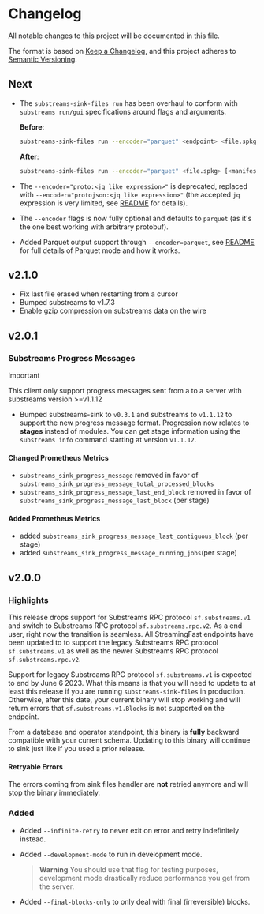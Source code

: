 # Changelog

All notable changes to this project will be documented in this file.

The format is based on [Keep a Changelog](https://keepachangelog.com/en/1.0.0/),
and this project adheres to [Semantic Versioning](https://semver.org/spec/v2.0.0.html).

## Next

* The `substreams-sink-files run` has been overhaul to conform with `substreams run/gui` specifications around flags and arguments.

    **Before**:

    ```bash
    substreams-sink-files run --encoder="parquet" <endpoint> <file.spkg> <module> <output-path> [<block-range>]
    ```

    **After**:

    ```bash
    substreams-sink-files run --encoder="parquet" <file.spkg> [<manifest> [<module_name>] [<block-range>]] --output-path=<output-path> --network=<network>
    ```

* The `--encoder="proto:<jq like expression>"` is deprecated, replaced with `--encoder="protojson:<jq like expression>"` (the accepted `jq` expression is very limited, see [README](./README.md) for details).

* The `--encoder` flags is now fully optional and defaults to `parquet` (as it's the one best working with arbitrary protobuf).

* Added Parquet output support through `--encoder=parquet`, see [README](./README.md) for full details of Parquet mode and how it works.

## v2.1.0

* Fix last file erased when restarting from a cursor
* Bumped substreams to v1.7.3
* Enable gzip compression on substreams data on the wire

## v2.0.1

### Substreams Progress Messages

> [!IMPORTANT]
> This client only support progress messages sent from a to a server with substreams version >=v1.1.12

* Bumped substreams-sink to `v0.3.1` and substreams to `v1.1.12` to support the new progress message format. Progression now relates to **stages** instead of modules. You can get stage information using the `substreams info` command starting at version `v1.1.12`.

#### Changed Prometheus Metrics

* `substreams_sink_progress_message` removed in favor of `substreams_sink_progress_message_total_processed_blocks`
* `substreams_sink_progress_message_last_end_block` removed in favor of `substreams_sink_progress_message_last_block` (per stage)

#### Added Prometheus Metrics

* added `substreams_sink_progress_message_last_contiguous_block` (per stage)
* added `substreams_sink_progress_message_running_jobs`(per stage)

## v2.0.0

### Highlights

This release drops support for Substreams RPC protocol `sf.substreams.v1` and switch to Substreams RPC protocol `sf.substreams.rpc.v2`. As a end user, right now the transition is seamless. All StreamingFast endpoints have been updated to to support the legacy Substreams RPC protocol `sf.substreams.v1` as well as the newer Substreams RPC protocol `sf.substreams.rpc.v2`.

Support for legacy Substreams RPC protocol `sf.substreams.v1` is expected to end by June 6 2023. What this means is that you will need to update to at least this release if you are running `substreams-sink-files` in production. Otherwise, after this date, your current binary will stop working and will return errors that `sf.substreams.v1.Blocks` is not supported on the endpoint.

From a database and operator standpoint, this binary is **fully** backward compatible with your current schema. Updating to this binary will continue to sink just like if you used a prior release.

#### Retryable Errors

The errors coming from sink files handler are **not** retried anymore and will stop the binary immediately.

### Added

- Added `--infinite-retry` to never exit on error and retry indefinitely instead.

- Added `--development-mode` to run in development mode.

    > **Warning** You should use that flag for testing purposes, development mode drastically reduce performance you get from the server.

- Added `--final-blocks-only` to only deal with final (irreversible) blocks.
